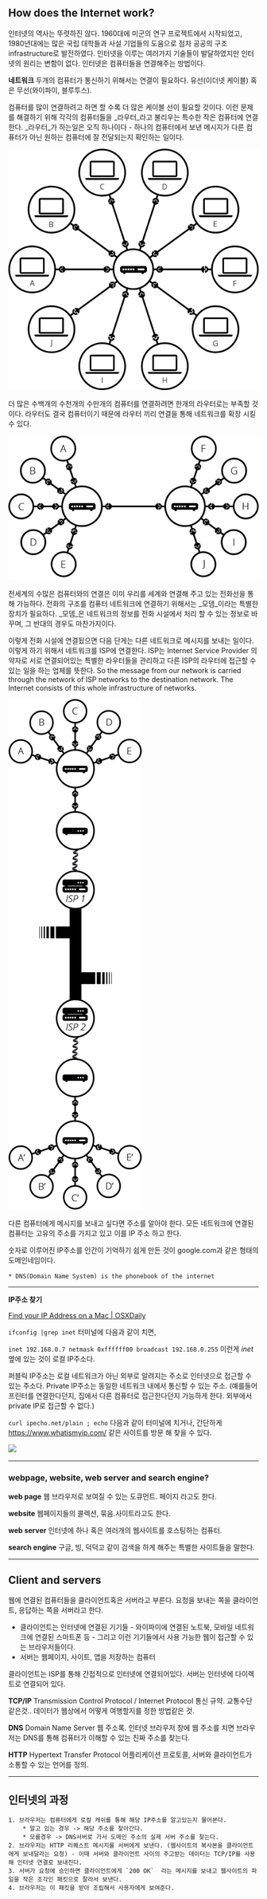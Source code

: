 ## How does the Internet work?


인터넷의 역사는 뚜렷하진 않다. 1960대에 미군의 연구 프로젝트에서 시작되었고, 1980년대에는 많은 국립 대학들과 사설 기업들의 도움으로 점차 공공의 구조 infrastructure로 발전하였다. 인터넷을 이루는 여러가지 기술들이 발달하였지만 인터넷의 원리는 변함이 없다. 인터넷은 컴퓨터들을 연결해주는 방법이다.


**네트워크**
두개의 컴퓨터가 통신하기 위해서는 연결이 필요하다. 유선(이더넷 케이블) 혹은 무선(와이파이, 블루투스).

컴퓨터를 많이 연결하려고 하면 할 수록 더 많은 케이블 선이 필요할 것이다. 이런 문제를 해결하기 위해 각각의 컴퓨터들을 _라우터_라고 불리우는 특수한 작은 컴퓨터에 연결한다. _라우터_가 하는일은 오직 하나이다 - 하나의 컴퓨터에서 보낸 메시지가 다른 컴퓨터가 아닌 원하는 컴퓨터에 잘 전달되는지 확인하는 일이다.

![](internet-schema-3.png)



더 많은 수백개의 수천개의 수만개의 컴퓨터를 연결하려면 한개의 라우터로는 부족할 것 이다. 라우터도 결국 컴퓨터이기 때문에 라우터 끼리 연결을 통해 네트워크를 확장 시킬 수 있다.

![](internet-schema-4.png)


전세계의 수많은 컴퓨터와의 연결은 이미 우리를 세계와 연결해 주고 있는 전화선을 통해 가능하다. 전화의 구조를 컴퓨터 네트워크에 연결하기 위해서는 _모뎀_이라는 특별한 장치가 필요하다. _모뎀_은 네트워크의 정보를 전화 시설에서 처리 할 수 있는 정보로 바꾸며, 그 반대의 경우도 마찬가지이다.

이렇게 전화 시설에 연결됬으면 다음 단게는 다른 네트워크로 메시지를 보내는 일이다. 이렇게 하기 위해서 네트워크를 ISP에 연결한다. ISP는  Internet Service Provider 의 약자로 서로 연결되어있는 특별한 라우터들을 관리하고 다른 ISP의 라우터에 접근할 수 있는 일을 하는 업체를 뜻한다. So the message from our network is carried through the network of ISP networks to the destination network. The Internet consists of this whole infrastructure of networks.

![](internet-schema-7.png)


다른 컴퓨터에게 메시지를 보내고 싶다면 주소를 알아야 한다. 모든 네트워크에 연결된 컴퓨터는 고유의 주소를 가지고 있고 이를 IP 주소 하고 한다.

숫자로 이루어진 IP주소를 인간이 기억하기 쉽게 만든 것이 google.com과 같은 형태의 도메인네임이다.

	* DNS(Domain Name System) is the phonebook of the internet

---

**IP주소 찾기**

[Find your IP Address on a Mac  |   OSXDaily](http://osxdaily.com/2010/11/21/find-ip-address-mac/)

`ifconfig |grep inet`  터미널에 다음과 같이 치면,

`inet 192.168.0.7 netmask 0xffffff00 broadcast 192.168.0.255`
이런게 _inet_ 옆에 있는 것이 로컬 IP주소다.

퍼블릭 IP주소는 로컬 네트워크가 아닌 외부로 알려지는 주소로 인터넷으로 접근할 수 있는 주소다. Private IP주소는 동일한 네트워크 내에서 통신할 수 있는 주소. (예를들어 프린터를 연결한다던지, 집에서 다른 컴퓨터로 접근한다던지  가능하게 한다. 외부에서 private IP로 접근할 수 없다.)

`curl ipecho.net/plain ; echo`
다음과 같이 터미널에 치거나, 간단하게 https://www.whatismyip.com/ 같은 사이트를 방문 해 찾을 수 있다.

![](Screen%20Shot%202019-03-10%20at%205.21.31%20AM.png)


---

### webpage, website, web server and search engine?

**web page**
웹 브라우저로 보여질 수 있는 도큐먼트. 페이지 라고도 한다.

**website**
웹페이지들의 콜렉션, 묶음.사이트라고도 한다.

**web server**
인터넷에 하나 혹은 여러개의 웹사이트를 호스팅하는 컴퓨터.

**search engine**
구글, 빙, 덕덕고 같이 검색을 하게 해주는 특별한 사이트들을 말한다.


- - - -

## Client and servers

웹에 연결된 컴퓨터들을 클라이언트혹은 서버라고 부른다.
요청을 보내는 쪽을 클라이언트, 응답하는 쪽을 서버라고 한다.

* 클라이언트는 인터넷에 연결된 기기들 - 와이파이에 연결된 노트북, 모바일 네트워크에 연결된 스마트폰 등 - 그리고 이런 기기들에서 사용 가능한 웹이 접근할 수 있는 브라우저들이다.
* 서버는 웹페이지, 사이트, 앱을 저장하는 컴퓨터

클라이언트는 ISP를 통해 간접적으로 인터넷에 연결되어있다.
서버는 인터넷에 다이렉트로 연결되어 있다.

**TCP/IP**
Transmission Control Protocol / Internet Protocol
통신 규약. 교통수단 같은것.. 데이터가 웹상에서 어떻게 여행할지를 정한 방법같은 것.

**DNS**
Domain Name Server
웹 주소록. 인터넷 브라우저 창에 웹 주소를 치면 브라우저는  DNS를 통해 컴퓨터가 이해할 수 있는 진짜 주소를 찾는다.

**HTTP**
Hypertext Transfer Protocol
어플리케이션 프로토콜,  서버와 클라이언트가 소통할 수 있는 언어를 정의.

---

## 인터넷의 과정
	1. 브라우저는 컴퓨터에게 로컬 캐쉬를 통해 해당 IP주소를 알고있는지 물어본다.
		* 알고 있는 경우 -> 해당 주소를 찾아간다.
		* 모를경우 -> DNS서버로 가서 도메인 주소의 실제 서버 주소를 찾는다.
	2. 브라우저는 HTTP 리퀘스트 메시지를 서버에게 보낸다. (웹사이트의 복사본을 클라이언트에게 보내달라는 요청) - 이때 서버와 클라이언트 사이의 주고받는 데이터는 TCP/IP를 사용해 인터넷 연결로 보내진다.
	3. 서버가 요청에 승인하면 클라이언트에게 `200 OK`  라는 메시지를 보내고 웹사이트의 파일을 작은 조각인 패킷으로 잘라서 보낸다.
	4. 브라우저는 이 패킷을 받아 조립해서 사용자에게 보여준다.

